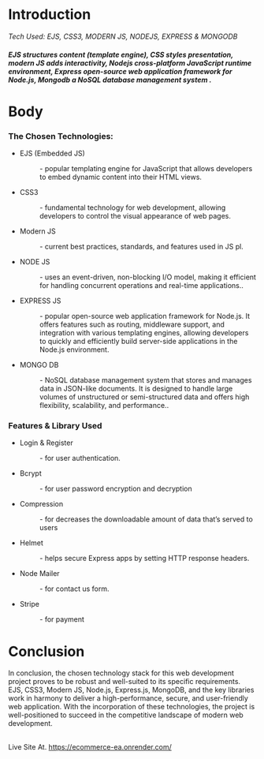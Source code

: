 <h1>Introduction</h1>
<p><i>Tech Used: EJS, CSS3, MODERN JS, NODEJS, EXPRESS & MONGODB</i></p>

<h5>
EJS structures content (template engine), CSS styles presentation, modern JS adds interactivity, Nodejs cross-platform JavaScript runtime environment, Express open-source web application framework for Node.js, Mongodb a NoSQL database management system .</h5>

<h1>Body</h1>
<h3>The Chosen Technologies:</h3>
<ul>
  <li>EJS (Embedded JS)</li>
  <dl>
    <dd>- popular templating engine for JavaScript that allows developers to embed dynamic content into their HTML views.</dd>
  </dl>

  <li>CSS3</li>
  <dl>
    <dd>- fundamental technology for web development, allowing developers to control the visual appearance of web pages.</dd>
  </dl>

  <li>Modern JS</li>
  <dl>
    <dd>- current best practices, standards, and features used in JS pl.</dd>
  </dl>

   <li>NODE JS</li>
  <dl>
    <dd>- uses an event-driven, non-blocking I/O model, making it efficient for handling concurrent operations and real-time applications..</dd>
  </dl>

 

   <li>EXPRESS JS</li>
  <dl>
    <dd>- popular open-source web application framework for Node.js. It offers features such as routing, middleware support, and integration with various templating engines, allowing developers to quickly and efficiently build server-side applications in the Node.js environment.</dd>
  </dl>

  <li>MONGO DB</li>
  <dl>
    <dd>-  NoSQL database management system that stores and manages data in JSON-like documents. It is designed to handle large volumes of unstructured or semi-structured data and offers high flexibility, scalability, and performance..</dd>
  </dl>
</ul>

<h3>Features & Library Used</h3>
<ul>
   <li>Login & Register</li>
  <dl>
    <dd>- for user authentication.</dd>
  </dl>

  
  <li>Bcrypt</li>
  <dl>
    <dd>- for user password encryption and decryption</dd>
  </dl>

  <li>Compression</li>
  <dl>
    <dd>- for decreases the downloadable amount of data that’s served to users</dd>
  </dl>

   <li>Helmet</li>
  <dl>
    <dd>- helps secure Express apps by setting HTTP response headers.</dd>
  </dl>

  <li>Node Mailer</li>
  <dl>
    <dd>- for contact us form.</dd>
  </dl>

  <li>Stripe</li>
  <dl>
    <dd>- for payment</dd>
  </dl>

  
</ul>

<h1>Conclusion</h1>
<p>In conclusion, the chosen technology stack for this web development project proves to be robust and well-suited to its specific requirements. EJS, CSS3, Modern JS, Node.js, Express.js, MongoDB, and the key libraries work in harmony to deliver a high-performance, secure, and user-friendly web application. With the incorporation of these technologies, the project is well-positioned to succeed in the competitive landscape of modern web development.</p>
<br>
Live Site At.
<a href="https://ecommerce-ea.onrender.com/">https://ecommerce-ea.onrender.com/</a>

